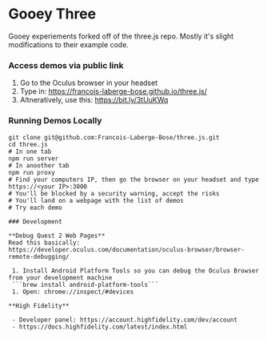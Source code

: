 Gooey Three
========
Gooey experiements forked off of the three.js repo. Mostly it's slight modifications to their example code.


### Access demos via public link

 1. Go to the Oculus browser in your headset
 1. Type in: https://francois-laberge-bose.github.io/three.js/
 1. Altneratively, use this: https://bit.ly/3tUuKWq

### Running Demos Locally

```
git clone git@github.com:Francois-Laberge-Bose/three.js.git
cd three.js
# In one tab
npm run server
# In anoother tab
npm run proxy
# Find your computers IP, then go the browser on your headset and type
https://<your IP>:3000
# You'll be blocked by a security warning, accept the risks
# You'll land on a webpage with the list of demos
# Try each demo

### Development

**Debug Quest 2 Web Pages**
Read this basically: https://developer.oculus.com/documentation/oculus-browser/browser-remote-debugging/

 1. Install Android Platform Tools so you can debug the Oculus Browser from your development machine
 ```brew install android-platform-tools```
 1. Open: chrome://inspect/#devices

**High Fidelity**

 - Developer panel: https://account.highfidelity.com/dev/account
 - https://docs.highfidelity.com/latest/index.html